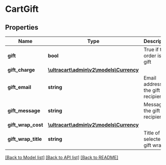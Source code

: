 # CartGift

## Properties
Name | Type | Description | Notes
------------ | ------------- | ------------- | -------------
**gift** | **bool** | True if this order is a gift | [optional] 
**gift_charge** | [**\ultracart\admin\v2\models\Currency**](Currency.md) |  | [optional] 
**gift_email** | **string** | Email address of the gift recipient | [optional] 
**gift_message** | **string** | Message to the gift recipient | [optional] 
**gift_wrap_cost** | [**\ultracart\admin\v2\models\Currency**](Currency.md) |  | [optional] 
**gift_wrap_title** | **string** | Title of the selected gift wrap | [optional] 

[[Back to Model list]](../README.md#documentation-for-models) [[Back to API list]](../README.md#documentation-for-api-endpoints) [[Back to README]](../README.md)


